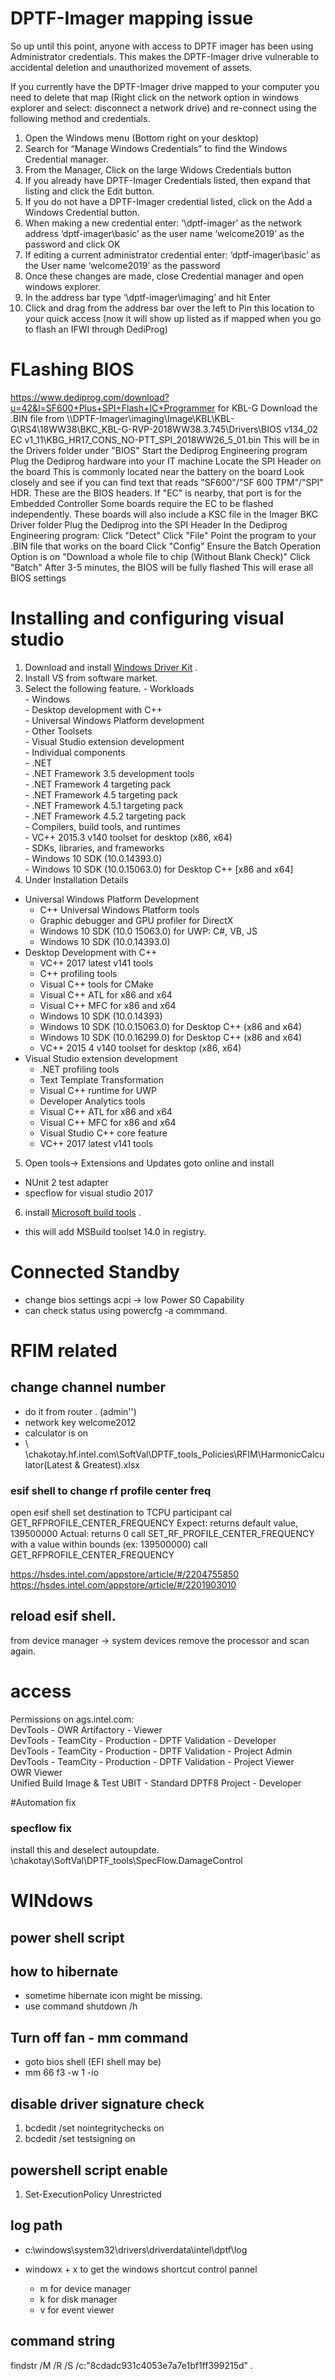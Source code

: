 # DPTF-Imager mapping issue

So up until this point, anyone with access to DPTF imager has been using Administrator credentials. This makes the DPTF-Imager drive vulnerable to accidental deletion and unauthorized movement of assets.

If you currently have the DPTF-Imager drive mapped to your computer you need to delete that map (Right click on the network option in windows explorer and select: disconnect a network drive) and re-connect using the following method and credentials.

1.	Open the Windows menu (Bottom right on your desktop)
2.	Search for “Manage Windows Credentials” to find the Windows Credential manager.
3.	From the Manager, Click on the large Widows Credentials button
4.	If you already have DPTF-Imager Credentials listed, then expand that listing and click the Edit button.
5.	If you do not have a DPTF-Imager credential listed, click on the Add a Windows Credential button.
6.	When making a new credential enter:
‘\\dptf-imager’ as the network address
‘dptf-imager\basic’ as the user name
‘welcome2019’ as the password and click OK
7.	If editing a current administrator credential enter:
‘dptf-imager\basic’ as the User name
‘welcome2019’ as the password
8.	Once these changes are made, close Credential manager and open windows explorer.
9.	In the address bar type ‘\\dptf-imager\imaging’ and hit Enter
10.	Click and drag from the address bar over the left to Pin this location to your quick access (now it will show up listed as if mapped when you go to flash an IFWI through DediProg)


# FLashing BIOS

https://www.dediprog.com/download?u=42&l=SF600+Plus+SPI+Flash+IC+Programmer
for KBL-G 
Download the .BIN file from \\\DPTF-Imager\imaging\Image\KBL\KBL-G\RS4\18WW38\BKC_KBL-G-RVP-2018WW38.3.745\Drivers\BIOS v134_02 EC v1_11\KBG_HR17_CONS_NO-PTT_SPI_2018WW26_5_01.bin
This will be in the Drivers folder under "BIOS"
Start the Dediprog Engineering program
Plug the Dediprog hardware into your IT machine
Locate the SPI Header on the board
This is commonly located near the battery on the board
Look closely and see if you can find text that reads "SF600"/"SF 600 TPM"/"SPI" HDR. These are the BIOS headers. If "EC" is nearby, that port is for the Embedded Controller
Some boards require the EC to be flashed independently. These boards will also include a KSC file in the Imager BKC Driver folder
Plug the Dediprog into the SPI Header
In the Dediprog Engineering program:
Click "Detect"
Click "File"
Point the program to your .BIN file that works on the board
Click "Config"
Ensure the Batch Operation Option is on "Download a whole file to chip (Without Blank Check)"
Click "Batch"
After 3-5 minutes, the BIOS will be fully flashed
This will erase all BIOS settings


# Installing and configuring visual studio

1. Download and install [Windows Driver Kit](https://docs.microsoft.com/en-us/windows-hardware/drivers/download-the-wdk)  .
2. Install VS from software market. 
3. Select the following feature. 
		- Workloads  
		  - Windows  
		    - Desktop development with C++  
		    - Universal Windows Platform development  
		  - Other Toolsets  
		    - Visual Studio extension development  
		- Individual components  
		  - .NET  
		    - .NET Framework 3.5 development tools  
		    - .NET Framework 4 targeting pack  
		    - .NET Framework 4.5 targeting pack  
		    - .NET Framework 4.5.1 targeting pack  
		    - .NET Framework 4.5.2 targeting pack  
		  - Compilers, build tools, and runtimes  
		    - VC++ 2015.3 v140 toolset for desktop (x86, x64)  
		  - SDKs, libraries, and frameworks  
		    - Windows 10 SDK (10.0.14393.0)  
		    - Windows 10 SDK (10.0.15063.0) for Desktop C++ [x86 and x64]  
4. Under Installation Details
  - Universal Windows Platform Development
    - C++ Universal Windows Platform tools
    - Graphic debugger and GPU profiler for DirectX
    - Windows 10 SDK (10.0 15063.0) for UWP: C#, VB, JS
    - Windows 10 SDK (10.0.14393.0)
  - Desktop Development with C++
    - VC++ 2017 latest v141 tools
    - C++ profiling tools
    - Visual C++ tools for CMake
    - Visual C++ ATL for x86 and x64
    - Visual C++ MFC for x86 and x64
    - Windows 10 SDK (10.0.14393)
    - Windows 10 SDK (10.0.15063.0) for Desktop C++ (x86 and x64)
    - Windows 10 SDK (10.0.16299.0) for Desktop C++ (x86 and x64)
    - VC++ 2015 4 v140 toolset for desktop (x86, x64)
  - Visual Studio extension development
    - .NET profiling tools
    - Text Template Transformation
    - Visual C++ runtime for UWP
    - Developer Analytics tools
    - Visual C++ ATL for x86 and x64
    - Visual C++ MFC for x86 and x64
    - Visual Studio C++ core feature
    - VC++ 2017 latest v141 tools
5. Open tools-> Extensions and Updates goto online and install
  - NUnit 2 test adapter
  - specflow for visual studio 2017
6. install [Microsoft build tools](https://www.microsoft.com/en-us/download/details.aspx?id=48159) .
  - this will add MSBuild toolset 14.0 in registry. 

# Connected Standby

- change bios settings acpi -> low Power S0 Capability
- can check status using powercfg -a commmand. 



# RFIM related

## change channel number

- do it from router . (admin\'') 
- network key welcome2012 
- calculator is on 
- \‪\\chakotay.hf.intel.com\SoftVal\DPTF_tools\_Policies\RFIM\HarmonicCalculator(Latest & Greatest).xlsx 


### esif shell to change rf profile center freq 
open esif shell
set destination to TCPU participant
cal GET_RFPROFILE_CENTER_FREQUENCY
Expect: returns default value, 139500000
Actual: returns 0
call SET_RF_PROFILE_CENTER_FREQUENCY with a value within bounds (ex: 139500000)
call GET_RFPROFILE_CENTER_FREQUENCY

https://hsdes.intel.com/appstore/article/#/2204755850 
https://hsdes.intel.com/appstore/article/#/2201903010 

## reload esif shell. 
from device manager -> system devices
remove the processor 
and scan again. 


# access

Permissions on ags.intel.com:  
DevTools - OWR Artifactory - Viewer  
DevTools - TeamCity - Production - DPTF Validation - Developer  
DevTools - TeamCity - Production - DPTF Validation - Project Admin  
DevTools - TeamCity - Production - DPTF Validation - Project Viewer  
OWR Viewer  
Unified Build Image & Test UBIT - Standard DPTF8 Project - Developer  

#Automation  fix

### specflow fix
install this and deselect autoupdate. 
\\chakotay\SoftVal\DPTF_tools\SpecFlow.DamageControl

# WINdows 

## power shell script  


## how to hibernate 
- sometime hibernate icon might be missing. 
- use command shutdown /h 

## Turn off fan - mm command 

- goto bios shell (EFI shell may be)
- mm 66 f3 -w 1 -io 

## disable driver signature check  

1. bcdedit /set nointegritychecks on
1. bcdedit /set testsigning on

## powershell script enable 

1. Set-ExecutionPolicy Unrestricted  

## log path 
- c:\windows\system32\drivers\driverdata\intel\dptf\log 

- windowx + x to get the windows shortcut control pannel
  - m for device manager
  - k for disk manager
  - v for event viewer

## command string

findstr /M /R /S /c:"8cdadc931c4053e7a7e1bf1ff399215d" *.* 

